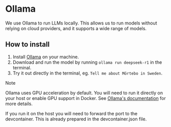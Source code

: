 # Ollama

We use Ollama to run LLMs locally. This allows us to run models without relying on cloud providers, and it supports a wide range of models.

## How to install

1. Install [Ollama](https://ollama.com/download) on your machine.
2. Download and run the model by running `ollama run deepseek-r1` in the terminal.
3. Try it out directly in the terminal, eg. `Tell me about Mörtebo in Sweden`.

> [!NOTE]
> Ollama uses GPU acceleration by default. You will need to run it directly on your host or enable GPU support in Docker. See [Ollama's documentation](https://ollama.com/docs/installation/docker) for more details.
>
> If you run it on the host you will need to forward the port to the devcontainer. This is already prepared in the devcontainer.json file.
